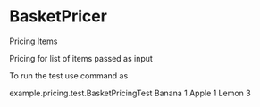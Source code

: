 # BasketPricer
Pricing Items

Pricing for list of items passed as input

To run the test use command as 

example.pricing.test.BasketPricingTest Banana 1 Apple 1 Lemon 3
